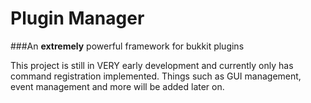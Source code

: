 # Plugin Manager
###An **extremely** powerful framework for bukkit plugins 

This project is still in VERY early development and currently only has command registration implemented.
Things such as GUI management, event management and more will be added later on.